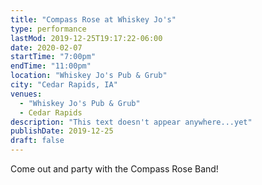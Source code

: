 ```yaml
---
title: "Compass Rose at Whiskey Jo's"
type: performance
lastMod: 2019-12-25T19:17:22-06:00
date: 2020-02-07
startTime: "7:00pm"
endTime: "11:00pm"
location: "Whiskey Jo's Pub & Grub"
city: "Cedar Rapids, IA"
venues:
  - "Whiskey Jo's Pub & Grub"
  - Cedar Rapids
description: "This text doesn't appear anywhere...yet"
publishDate: 2019-12-25
draft: false
---
```


Come out and party with the Compass Rose Band!
